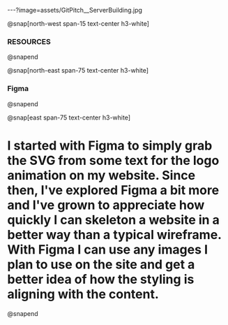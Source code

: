 ---?image=assets/GitPitch__ServerBuilding.jpg

@snap[north-west span-15 text-center h3-white]
### RESOURCES
@snapend

@snap[north-east span-75 text-center h3-white]
### Figma
@snapend

@snap[east span-75 text-center h3-white]
# I started with Figma to simply grab the SVG from some text for the logo animation on my website. Since then, I've explored Figma a bit more and I've grown to appreciate how quickly I can skeleton a website in a better way than a typical wireframe. With Figma I can use any images I plan to use on the site and get a better idea of how the styling is aligning with the content.
@snapend

